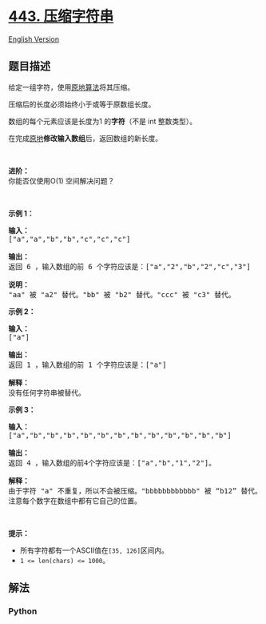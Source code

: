 # [443. 压缩字符串](https://leetcode-cn.com/problems/string-compression)

[English Version](/leetcode/0400-0499/0443.String%20Compression/README_EN.md)

## 题目描述

<!-- 这里写题目描述 -->

<p>给定一组字符，使用<a href="https://baike.baidu.com/item/%E5%8E%9F%E5%9C%B0%E7%AE%97%E6%B3%95">原地算法</a>将其压缩。</p>

<p>压缩后的长度必须始终小于或等于原数组长度。</p>

<p>数组的每个元素应该是长度为1&nbsp;的<strong>字符</strong>（不是 int 整数类型）。</p>

<p>在完成<a href="https://baike.baidu.com/item/%E5%8E%9F%E5%9C%B0%E7%AE%97%E6%B3%95">原地</a><strong>修改输入数组</strong>后，返回数组的新长度。</p>

<p>&nbsp;</p>

<p><strong>进阶：</strong><br>
你能否仅使用O(1) 空间解决问题？</p>

<p>&nbsp;</p>

<p><strong>示例 1：</strong></p>

<pre><strong>输入：</strong>
[&quot;a&quot;,&quot;a&quot;,&quot;b&quot;,&quot;b&quot;,&quot;c&quot;,&quot;c&quot;,&quot;c&quot;]

<strong>输出：</strong>
返回 6 ，输入数组的前 6 个字符应该是：[&quot;a&quot;,&quot;2&quot;,&quot;b&quot;,&quot;2&quot;,&quot;c&quot;,&quot;3&quot;]

<strong>说明：</strong>
&quot;aa&quot; 被 &quot;a2&quot; 替代。&quot;bb&quot; 被 &quot;b2&quot; 替代。&quot;ccc&quot; 被 &quot;c3&quot; 替代。
</pre>

<p><strong>示例 2：</strong></p>

<pre><strong>输入：</strong>
[&quot;a&quot;]

<strong>输出：</strong>
返回 1 ，输入数组的前 1 个字符应该是：[&quot;a&quot;]

<strong>解释：</strong>
没有任何字符串被替代。
</pre>

<p><strong>示例 3：</strong></p>

<pre><strong>输入：</strong>
[&quot;a&quot;,&quot;b&quot;,&quot;b&quot;,&quot;b&quot;,&quot;b&quot;,&quot;b&quot;,&quot;b&quot;,&quot;b&quot;,&quot;b&quot;,&quot;b&quot;,&quot;b&quot;,&quot;b&quot;,&quot;b&quot;]

<strong>输出：</strong>
返回 4 ，输入数组的前4个字符应该是：[&quot;a&quot;,&quot;b&quot;,&quot;1&quot;,&quot;2&quot;]。

<strong>解释：</strong>
由于字符 &quot;a&quot; 不重复，所以不会被压缩。&quot;bbbbbbbbbbbb&quot; 被 &ldquo;b12&rdquo; 替代。
注意每个数字在数组中都有它自己的位置。
</pre>

<p>&nbsp;</p>

<p><strong>提示：</strong></p>

<ul>
	<li>所有字符都有一个ASCII值在<code>[35, 126]</code>区间内。</li>
	<li><code>1 &lt;= len(chars) &lt;= 1000</code>。</li>
</ul>


## 解法

<!-- 这里可写通用的实现逻辑 -->

<!-- tabs:start -->

### **Python**

<!-- 这里可写当前语言的特殊实现逻辑 -->

```python

```

<!-- tabs:end -->
